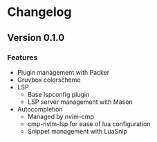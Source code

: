 # Changelog
## Version 0.1.0
### Features
- Plugin management with Packer
- Gruvbox colorscheme
- LSP
	- Base lspconfig plugin
	- LSP server management with Mason
- Autocompletion
	- Managed by nvim-cmp
	- cmp-nvim-lsp for ease of lua configuration
	- Snippet management with LuaSnip

